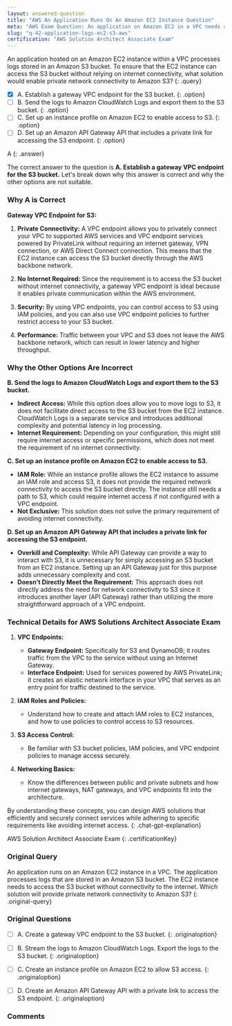 ```yaml
---
layout: answered-question
title: "AWS An Application Runs On An Amazon EC2 Instance Question"
meta: "AWS Exam Question: An application on Amazon EC2 in a VPC needs access to an S3 bucket without internet. Which solution ensures secure private connectivity? Answer with VPC endpoints."
slug: "q-42-application-logs-ec2-s3-aws"
certification: "AWS Solution Architect Associate Exam"
---
```



 An application hosted on an Amazon EC2 instance within a VPC processes logs stored in an Amazon S3 bucket. To ensure that the EC2 instance can access the S3 bucket without relying on internet connectivity, what solution would enable private network connectivity to Amazon S3?
{: .query}

- [x] A. Establish a gateway VPC endpoint for the S3 bucket.
{: .option}
- [ ] B. Send the logs to Amazon CloudWatch Logs and export them to the S3 bucket.
{: .option}
- [ ] C. Set up an instance profile on Amazon EC2 to enable access to S3.
{: .option}
- [ ] D. Set up an Amazon API Gateway API that includes a private link for accessing the S3 endpoint.
{: .option}

A
{: .answer}

The correct answer to the question is **A. Establish a gateway VPC endpoint for the S3 bucket.** Let's break down why this answer is correct and why the other options are not suitable.

### Why A is Correct

**Gateway VPC Endpoint for S3:**

1. **Private Connectivity:** A VPC endpoint allows you to privately connect your VPC to supported AWS services and VPC endpoint services powered by PrivateLink without requiring an internet gateway, VPN connection, or AWS Direct Connect connection. This means that the EC2 instance can access the S3 bucket directly through the AWS backbone network.

2. **No Internet Required:** Since the requirement is to access the S3 bucket without internet connectivity, a gateway VPC endpoint is ideal because it enables private communication within the AWS environment.

3. **Security:** By using VPC endpoints, you can control access to S3 using IAM policies, and you can also use VPC endpoint policies to further restrict access to your S3 bucket.

4. **Performance:** Traffic between your VPC and S3 does not leave the AWS backbone network, which can result in lower latency and higher throughput.

### Why the Other Options Are Incorrect

**B. Send the logs to Amazon CloudWatch Logs and export them to the S3 bucket.**

- **Indirect Access:** While this option does allow you to move logs to S3, it does not facilitate direct access to the S3 bucket from the EC2 instance. CloudWatch Logs is a separate service and introduces additional complexity and potential latency in log processing.
- **Internet Requirement:** Depending on your configuration, this might still require internet access or specific permissions, which does not meet the requirement of no internet connectivity.

**C. Set up an instance profile on Amazon EC2 to enable access to S3.**

- **IAM Role:** While an instance profile allows the EC2 instance to assume an IAM role and access S3, it does not provide the required network connectivity to access the S3 bucket directly. The instance still needs a path to S3, which could require internet access if not configured with a VPC endpoint.
- **Not Exclusive:** This solution does not solve the primary requirement of avoiding internet connectivity.

**D. Set up an Amazon API Gateway API that includes a private link for accessing the S3 endpoint.**

- **Overkill and Complexity:** While API Gateway can provide a way to interact with S3, it is unnecessary for simply accessing an S3 bucket from an EC2 instance. Setting up an API Gateway just for this purpose adds unnecessary complexity and cost.
- **Doesn't Directly Meet the Requirement:** This approach does not directly address the need for network connectivity to S3 since it introduces another layer (API Gateway) rather than utilizing the more straightforward approach of a VPC endpoint.

### Technical Details for AWS Solutions Architect Associate Exam

1. **VPC Endpoints:**
   - **Gateway Endpoint:** Specifically for S3 and DynamoDB; it routes traffic from the VPC to the service without using an Internet Gateway.
   - **Interface Endpoint:** Used for services powered by AWS PrivateLink; it creates an elastic network interface in your VPC that serves as an entry point for traffic destined to the service.

2. **IAM Roles and Policies:**
   - Understand how to create and attach IAM roles to EC2 instances, and how to use policies to control access to S3 resources.

3. **S3 Access Control:**
   - Be familiar with S3 bucket policies, IAM policies, and VPC endpoint policies to manage access securely.

4. **Networking Basics:**
   - Know the differences between public and private subnets and how internet gateways, NAT gateways, and VPC endpoints fit into the architecture.

By understanding these concepts, you can design AWS solutions that efficiently and securely connect services while adhering to specific requirements like avoiding internet access.
{: .chat-gpt-explanation}

AWS Solution Architect Associate Exam
{: .certificationKey}

### Original Query

An application runs on an Amazon EC2 instance in a VPC. The application processes logs that are stored in an Amazon S3 bucket. The EC2 instance needs to access the S3 bucket without connectivity to the internet.
Which solution will provide private network connectivity to Amazon S3?
{: .original-query}

### Original Questions

- [ ] A. Create a gateway VPC endpoint to the S3 bucket.
{: .originaloption}
- [ ] B. Stream the logs to Amazon CloudWatch Logs. Export the logs to the S3 bucket.
{: .originaloption}
- [ ] C. Create an instance profile on Amazon EC2 to allow S3 access.
{: .originaloption}
- [ ] D. Create an Amazon API Gateway API with a private link to access the S3 endpoint.
{: .originaloption}


### Comments

